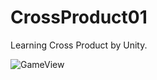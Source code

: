 # CrossProduct01
 Learning Cross Product by Unity.
 
![GameView](https://user-images.githubusercontent.com/15723745/182007566-3522afc0-faa3-4059-b389-403c72a62f0e.jpg)
